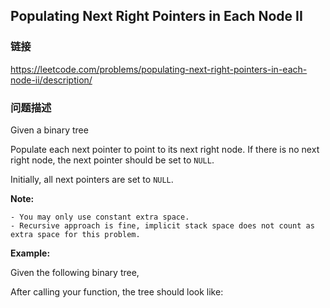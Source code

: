 ## Populating Next Right Pointers in Each Node II  
### 链接  
https://leetcode.com/problems/populating-next-right-pointers-in-each-node-ii/description/  
### 问题描述
Given a binary tree

Populate each next pointer to point to its next right node. If there is no next right node, the next pointer should be set to `NULL`.

Initially, all next pointers are set to `NULL`.

**Note:**

	- You may only use constant extra space.
	- Recursive approach is fine, implicit stack space does not count as extra space for this problem.

**Example:**

Given the following binary tree,

After calling your function, the tree should look like:
